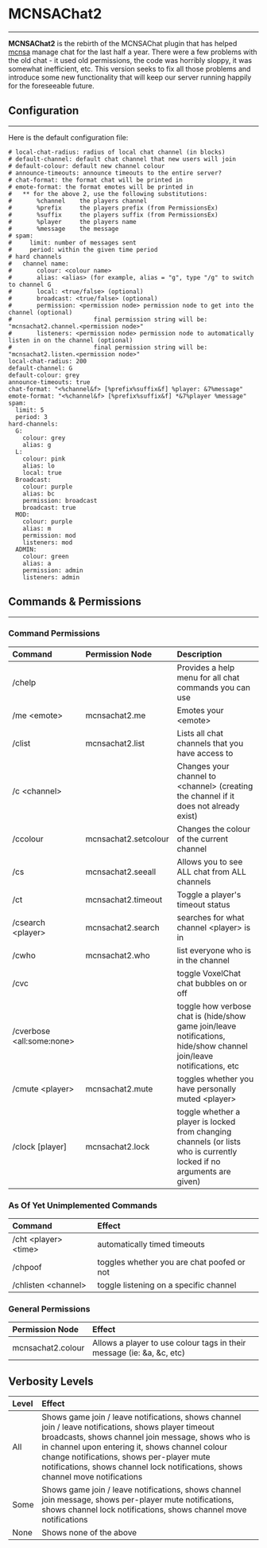 # MCNSAChat2
---
**MCNSAChat2** is the rebirth of the MCNSAChat plugin that has helped [mcnsa](http://mcnsa.com) manage chat for the last half a year. There were a few problems with the old chat - it used old permissions, the code was horribly sloppy, it was somewhat inefficient, etc. This version seeks to fix all those problems and introduce some new functionality that will keep our server running happily for the foreseeable future.

## Configuration
---
Here is the default configuration file:

	# local-chat-radius: radius of local chat channel (in blocks)
	# default-channel: default chat channel that new users will join
	# default-colour: default new channel colour
	# announce-timeouts: announce timeouts to the entire server?
	# chat-format: the format chat will be printed in
	# emote-format: the format emotes will be printed in
	# 	** for the above 2, use the following substitutions:
	#		%channel	the players channel
	#		%prefix		the players prefix (from PermissionsEx)
	#		%suffix		the players suffix (from PermissionsEx)
	#		%player		the players name
	#		%message	the message
	# spam:
	#     limit: number of messages sent
	#     period: within the given time period
	# hard channels
	#	channel name:
	#		colour: <colour name>
	#		alias: <alias> (for example, alias = "g", type "/g" to switch to channel G
	#		local: <true/false> (optional)
	#		broadcast: <true/false> (optional)
	#		permission: <permission node> permission node to get into the channel (optional)
	#						final permission string will be: "mcnsachat2.channel.<permission node>"
	#		listeners: <permission node> permission node to automatically listen in on the channel (optional)
	#						final permission string will be: "mcnsachat2.listen.<permission node>"
	local-chat-radius: 200
	default-channel: G
	default-colour: grey
	announce-timeouts: true
	chat-format: "<%channel&f> [%prefix%suffix&f] %player: &7%message"
	emote-format: "<%channel&f> [%prefix%suffix&f] *&7%player %message"
	spam:
	  limit: 5
	  period: 3
	hard-channels:
	  G:
	    colour: grey
	    alias: g
	  L:
	    colour: pink
	    alias: lo
	    local: true
	  Broadcast:
	    colour: purple
	    alias: bc
	    permission: broadcast
	    broadcast: true
	  MOD:
	    colour: purple
	    alias: m
	    permission: mod
	    listeners: mod
	  ADMIN:
	    colour: green
	    alias: a
	    permission: admin
	    listeners: admin

## Commands & Permissions
---
### Command Permissions
|**Command**|**Permission Node**|**Description**|
|:------|:--------------|:----------|
|/chelp||Provides a help menu for all chat commands you can use|
|/me \<emote\>|mcnsachat2.me|Emotes your \<emote\>|
|/clist|mcnsachat2.list|Lists all chat channels that you have access to|
|/c \<channel\>||Changes your channel to \<channel\> (creating the channel if it does not already exist)|
|/ccolour <colour>|mcnsachat2.setcolour|Changes the colour of the current channel|
|/cs|mcnsachat2.seeall|Allows you to see ALL chat from ALL channels|
|/ct <player>|mcnsachat2.timeout|Toggle a player's timeout status|
|/csearch \<player\>|mcnsachat2.search|searches for what channel \<player\> is in|
|/cwho|mcnsachat2.who|list everyone who is in the channel|
|/cvc||toggle VoxelChat chat bubbles on or off|
|/cverbose \<all:some:none\>||toggle how verbose chat is (hide/show game join/leave notifications, hide/show channel join/leave notifications, etc|
|/cmute \<player\>|mcnsachat2.mute|toggles whether you have personally muted \<player\>|
|/clock [player]|mcnsachat2.lock|toggle whether a player is locked from changing channels (or lists who is currently locked if no arguments are given)|

### As Of Yet Unimplemented Commands
|**Command**|**Effect**|
|:----------|:---------|
|/cht \<player\> \<time\>|automatically timed timeouts|
|/chpoof|toggles whether you are chat poofed or not|
|/chlisten \<channel\>|toggle listening on a specific channel|

### General Permissions
|**Permission Node**|**Effect**|
|:------------------|:---------|
|mcnsachat2.colour|Allows a player to use colour tags in their message (ie: &a, &c, etc)|

## Verbosity Levels ##
|**Level**|**Effect**|
|:--------|:---------|
|All|Shows game join / leave notifications, shows channel join / leave notifications, shows player timeout broadcasts, shows channel join message, shows who is in channel upon entering it, shows channel colour change notifications, shows per-player mute notifications, shows channel lock notifications, shows channel move notifications|
|Some|Shows game join / leave notifications, shows channel join message, shows per-player mute notifications, shows channel lock notifications, shows channel move notifications|
|None|Shows none of the above|
